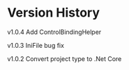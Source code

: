 ﻿# Version History

v1.0.4
    Add ControlBindingHelper

v1.0.3
    IniFile bug fix

v1.0.2
    Convert project type to .Net Core